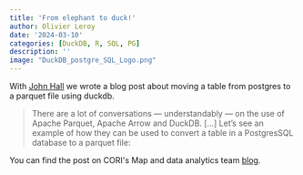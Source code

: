 ```yaml
---
title: 'From elephant to duck!'
author: Olivier Leroy
date: '2024-03-10'
categories: [DuckDB, R, SQL, PG]
description: ''
image: "DuckDB_postgre_SQL_Logo.png"
---
```


With [John Hall](https://real-currents.com/dev/) we wrote a blog post about moving a table from postgres to a parquet file using duckdb. 


> There are a lot of conversations — understandably — on the use of Apache Parquet, Apache Arrow and DuckDB. [...] Let’s see an example of how they can be used to convert a table in a PostgresSQL database to a parquet file:

You can find the post on CORI's Map and data analytics team [blog](https://ruralinnovation.github.io/blog/posts/pg_duckdb/). 
